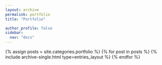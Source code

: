 ```yaml
---
layout: archive
permalink: portfolio
title: "Portfolio"

author_profile: false
sidebar:
  nav: "docs"
---
```


{% assign posts = site.categories.portfolio %}
{% for post in posts %}
  {% include archive-single.html type=entries_layout %}
{% endfor %}